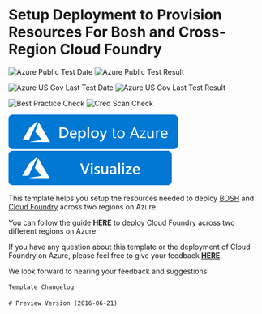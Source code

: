 # Setup Deployment to Provision Resources For Bosh and Cross-Region Cloud Foundry

![Azure Public Test Date](https://azurequickstartsservice.blob.core.windows.net/badges/bosh-cf-crossregion/PublicLastTestDate.svg)
![Azure Public Test Result](https://azurequickstartsservice.blob.core.windows.net/badges/bosh-cf-crossregion/PublicDeployment.svg)

![Azure US Gov Last Test Date](https://azurequickstartsservice.blob.core.windows.net/badges/bosh-cf-crossregion/FairfaxLastTestDate.svg)
![Azure US Gov Last Test Result](https://azurequickstartsservice.blob.core.windows.net/badges/bosh-cf-crossregion/FairfaxDeployment.svg)

![Best Practice Check](https://azurequickstartsservice.blob.core.windows.net/badges/bosh-cf-crossregion/BestPracticeResult.svg)
![Cred Scan Check](https://azurequickstartsservice.blob.core.windows.net/badges/bosh-cf-crossregion/CredScanResult.svg)

[![Deploy To Azure](https://raw.githubusercontent.com/Azure/azure-quickstart-templates/master/1-CONTRIBUTION-GUIDE/images/deploytoazure.svg?sanitize=true)]("https://portal.azure.com/#create/Microsoft.Template/uri/https%3A%2F%2Fraw.githubusercontent.com%2FAzure%2Fazure-quickstart-templates%2Fmaster%2Fbosh-cf-crossregion%2Fazuredeploy.json")  [![Visualize](https://raw.githubusercontent.com/Azure/azure-quickstart-templates/master/1-CONTRIBUTION-GUIDE/images/visualizebutton.svg?sanitize=true)]("http://armviz.io/#/?load=https%3A%2F%2Fraw.githubusercontent.com%2FAzure%2Fazure-quickstart-templates%2Fmaster%2Fbosh-cf-crossregion%2Fazuredeploy.json")
    


    


This template helps you setup the resources needed to deploy [BOSH](http://bosh.io/) and [Cloud Foundry](https://www.cloudfoundry.org/) across two regions on Azure.

You can follow the guide [**HERE**](https://github.com/cloudfoundry-incubator/bosh-azure-cpi-release/blob/master/docs/advanced/cross-region.md) to deploy Cloud Foundry across two different regions on Azure.

If you have any question about this template or the deployment of Cloud Foundry on Azure, please feel free to give your feedback [**HERE**](https://github.com/cloudfoundry-incubator/bosh-azure-cpi-release/issues).

We look forward to hearing your feedback and suggestions!

```
Template Changelog

# Preview Version (2016-06-21)

```

